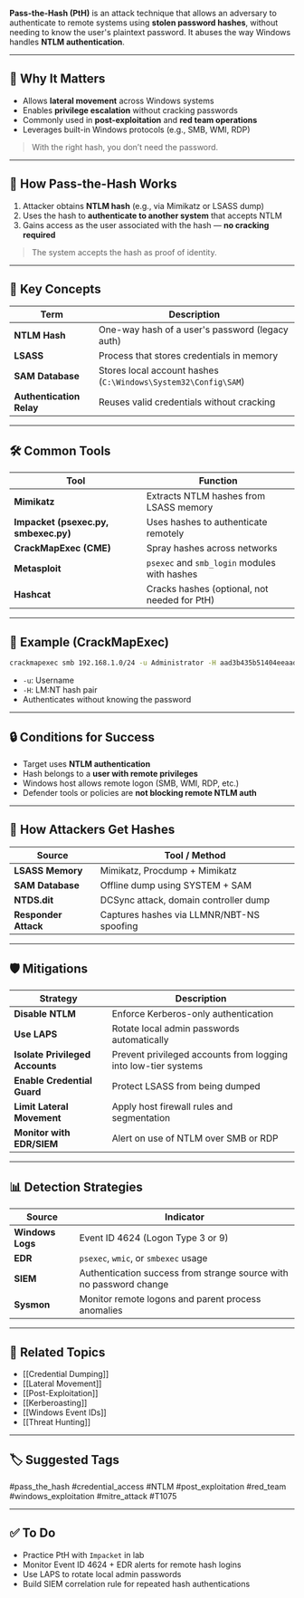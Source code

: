 **Pass-the-Hash (PtH)** is an attack technique that allows an adversary to authenticate to remote systems using **stolen password hashes**, without needing to know the user's plaintext password. It abuses the way Windows handles **NTLM authentication**.

---

## 🎯 Why It Matters

- Allows **lateral movement** across Windows systems
- Enables **privilege escalation** without cracking passwords
- Commonly used in **post-exploitation** and **red team operations**
- Leverages built-in Windows protocols (e.g., SMB, WMI, RDP)

> With the right hash, you don’t need the password.

---

## 🧠 How Pass-the-Hash Works

1. Attacker obtains **NTLM hash** (e.g., via Mimikatz or LSASS dump)
2. Uses the hash to **authenticate to another system** that accepts NTLM
3. Gains access as the user associated with the hash — **no cracking required**

> The system accepts the hash as proof of identity.

---

## 🧱 Key Concepts

| Term               | Description                                          |
|--------------------|------------------------------------------------------|
| **NTLM Hash**       | One-way hash of a user's password (legacy auth)     |
| **LSASS**           | Process that stores credentials in memory           |
| **SAM Database**    | Stores local account hashes (`C:\Windows\System32\Config\SAM`) |
| **Authentication Relay** | Reuses valid credentials without cracking     |

---

## 🛠 Common Tools

| Tool              | Function                                     |
|-------------------|----------------------------------------------|
| **Mimikatz**       | Extracts NTLM hashes from LSASS memory       |
| **Impacket (psexec.py, smbexec.py)** | Uses hashes to authenticate remotely |
| **CrackMapExec (CME)** | Spray hashes across networks            |
| **Metasploit**     | `psexec` and `smb_login` modules with hashes |
| **Hashcat**        | Cracks hashes (optional, not needed for PtH) |

---

## 📘 Example (CrackMapExec)

```bash
crackmapexec smb 192.168.1.0/24 -u Administrator -H aad3b435b51404eeaad3b435b51404ee:31d6cfe0d16ae931b73c59d7e0c089c0
```

- `-u`: Username
- `-H`: LM:NT hash pair
- Authenticates without knowing the password

---

## 🔒 Conditions for Success

- Target uses **NTLM authentication**
- Hash belongs to a **user with remote privileges**
- Windows host allows remote logon (SMB, WMI, RDP, etc.)
- Defender tools or policies are **not blocking remote NTLM auth**

---

## 🧪 How Attackers Get Hashes

|Source|Tool / Method|
|---|---|
|**LSASS Memory**|Mimikatz, Procdump + Mimikatz|
|**SAM Database**|Offline dump using SYSTEM + SAM|
|**NTDS.dit**|DCSync attack, domain controller dump|
|**Responder Attack**|Captures hashes via LLMNR/NBT-NS spoofing|

---

## 🛡 Mitigations

|Strategy|Description|
|---|---|
|**Disable NTLM**|Enforce Kerberos-only authentication|
|**Use LAPS**|Rotate local admin passwords automatically|
|**Isolate Privileged Accounts**|Prevent privileged accounts from logging into low-tier systems|
|**Enable Credential Guard**|Protect LSASS from being dumped|
|**Limit Lateral Movement**|Apply host firewall rules and segmentation|
|**Monitor with EDR/SIEM**|Alert on use of NTLM over SMB or RDP|

---

## 📊 Detection Strategies

|Source|Indicator|
|---|---|
|**Windows Logs**|Event ID 4624 (Logon Type 3 or 9)|
|**EDR**|`psexec`, `wmic`, or `smbexec` usage|
|**SIEM**|Authentication success from strange source with no password change|
|**Sysmon**|Monitor remote logons and parent process anomalies|

---

## 🔗 Related Topics

- [[Credential Dumping]]
- [[Lateral Movement]]
- [[Post-Exploitation]]
- [[Kerberoasting]]
- [[Windows Event IDs]]
- [[Threat Hunting]]

---

## 🏷 Suggested Tags

#pass_the_hash #credential_access #NTLM #post_exploitation #red_team #windows_exploitation #mitre_attack #T1075

---

## ✅ To Do

-  Practice PtH with `Impacket` in lab
-  Monitor Event ID 4624 + EDR alerts for remote hash logins
-  Use LAPS to rotate local admin passwords
-  Build SIEM correlation rule for repeated hash authentications